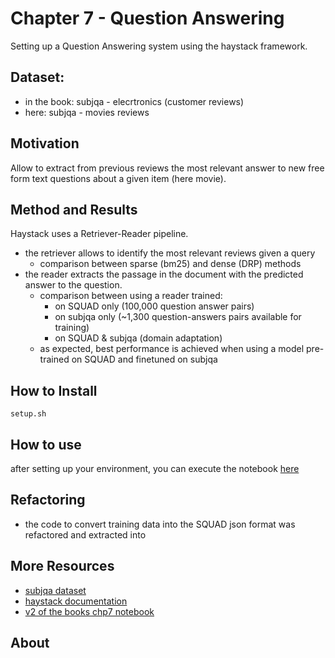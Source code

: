# Chapter 7 - Question Answering
Setting up a Question Answering system using the haystack framework.

## Dataset: 
* in the book: subjqa - elecrtronics (customer reviews)
* here: subjqa - movies reviews
## Motivation
Allow to extract from previous reviews the most relevant answer to new free form text questions about a given item (here movie).

## Method and Results
Haystack uses a Retriever-Reader pipeline.
* the retriever allows to identify the most relevant reviews given a query
    * comparison between sparse (bm25) and dense (DRP) methods
* the reader extracts the passage in the document with the predicted answer to the question.
    * comparison between using a reader trained:
        * on SQUAD only  (100,000 question answer pairs)
        * on subjqa only (~1,300 question-answers pairs available for training)
        * on SQUAD & subjqa (domain adaptation)
    * as expected, best performance is achieved when using a model pre-trained on SQUAD and finetuned on subjqa

## How to Install
`setup.sh`

## How to use
after setting up your environment, you can execute the notebook [here](notebooks/chp7_question_answering.ipynb)

## Refactoring
* the code to convert training data into the SQUAD json format was refactored and extracted into 
## More Resources
* [subjqa dataset](https://huggingface.co/datasets/subjqa)
* [haystack documentation](https://docs.haystack.deepset.ai/docs/installation)
* [v2 of the books chp7 notebook](https://github.com/nlp-with-transformers/notebooks/blob/main/07_question_answering_v2.ipynb)

## About

